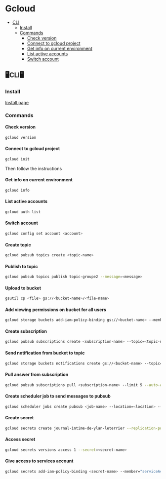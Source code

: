 # Gcloud

- [CLI](#CLI)
	- [Install](#Install)
	- [Commands](#Commands)
		- [Check version](#Check%20version)
		- [Connect to gcloud project](#Connect%20to%20gcloud%20project)
		- [Get info on current environment](#Get%20info%20on%20current%20environment)
		- [List active accounts](#List%20active%20accounts)
		- [Switch account](#Switch%20account)

## 🖥CLI🖥

### Install

[Install page](https://cloud.google.com/sdk/docs/install)

### Commands

#### Check version

```bash
gcloud version
```

#### Connect to gcloud project

```bash
gcloud init
```

Then follow the instructions

#### Get info on current environment

```bash
gcloud info
```

#### List active accounts

```bash
gcloud auth list
```

#### Switch account

```bash
gcloud config set account <account>
```

#### Create topic

```bash
gcloud pubsub topics create <topic-name>
```

#### Publish to topic

```bash
gcloud pubsub topics publish topic-groupe2 --message=<message>
```

#### Upload to bucket

```bash
gsutil cp <file> gs://<bucket-name>/<file-name>
```

#### Add viewing permissions on bucket for all users

```bash
gcloud storage buckets add-iam-policy-binding gs://<bucket-name> --member=allUsers --role=roles/storage.objectViewer
```

#### Create subscription

```bash
gcloud pubsub subscriptions create <subscription-name> --topic=<topic-name>
```

#### Send notification from bucket to topic

```bash
gcloud storage buckets notifications create gs://<bucket-name> --topic=<topic-name>
```

#### Pull answer from subscription

```bash
gcloud pubsub subscriptions pull <subscription-name> --limit 5 --auto-ack
```

#### Create scheduler job to send messages to pubsub

```bash
gcloud scheduler jobs create pubsub <job-name> --location=<location> --schedule="<cron>" --topic=<topic-name> --message-body="<message>"
```

#### Create secret

```bash
gcloud secrets create journal-intime-de-ylan-leterrier --replication-policy=automatic --data-file=<file>
```

#### Access secret

```bash
gcloud secrets versions access 1 --secret=<secret-name>
```

#### Give access to services account

```bash
gcloud secrets add-iam-policy-binding <secret-name> --member="serviceAccount:<service-account>" --role="roles/secretmanager.secretAccessor"
```
